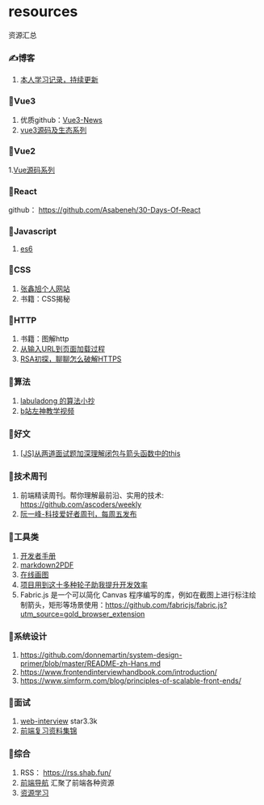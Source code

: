 # resources
资源汇总


### ✍博客
1. [本人学习记录，持续更新](https://liuhp.github.io/)


### 🌺Vue3
1. 优质github：[Vue3-News](https://github.com/vue3/vue3-News)
2. [vue3源码及生态系列](https://vue3js.cn/)


### 🐶Vue2
 1.[Vue源码系列](https://vue-js.com/learn-vue/start/#_2-%E5%AD%A6%E4%B9%A0%E8%A7%84%E5%88%92)



### 🐒React

github： https://github.com/Asabeneh/30-Days-Of-React 

### 👑Javascript
1. [es6](https://es6.ruanyifeng.com/)


### 🙉CSS
1. [张鑫旭个人网站](https://www.zhangxinxu.com/wordpress/)
2. 书籍：CSS揭秘

### 🐷HTTP

1. 书籍：图解http
2. [从输入URL到页面加载过程](https://zhongmeizhi.github.io/fed-note/browser/page_load.html)
3. [RSA初探，聊聊怎么破解HTTPS](https://juejin.cn/post/6844904087205445640)

### 🍋算法
1. [labuladong 的算法小抄](https://labuladong.github.io/algo/)
2. [b站左神教学视频](https://www.bilibili.com/video/BV13g41157hK?spm_id_from=333.337.search-card.all.click)

### 🦁好文
1. [[JS]从两道面试题加深理解闭包与箭头函数中的this](https://www.cnblogs.com/echolun/p/11969938.html)

### 🦁技术周刊
1. 前端精读周刊。帮你理解最前沿、实用的技术: https://github.com/ascoders/weekly
2. [阮一峰-科技爱好者周刊，每周五发布](https://github.com/ruanyf/weekly)


### 🐯工具类
1. [开发者手册](https://cloud.tencent.com/developer/devdocs)
2. [markdown2PDF](https://md2pdf.netlify.app/)
3. [在线画图](https://excalidraw.com/)
4. [项目用到这十多种轮子助我提升开发效率](https://juejin.cn/post/7012012633180078117?utm_source=gold_browser_extension#heading-17)
5. Fabric.js 是一个可以简化 Canvas 程序编写的库，例如在截图上进行标注绘制箭头，矩形等场景使用：https://github.com/fabricjs/fabric.js?utm_source=gold_browser_extension

### 🐷系统设计
1. https://github.com/donnemartin/system-design-primer/blob/master/README-zh-Hans.md
2. https://www.frontendinterviewhandbook.com/introduction/
3. https://www.simform.com/blog/principles-of-scalable-front-ends/

### 🤡面试
1. [web-interview](https://github.com/febobo/web-interview)  star3.3k
2. [前端复习资料集锦](https://github.com/CavsZhouyou/Front-End-Interview-Notebook)

### 🐼综合
1. RSS： https://rss.shab.fun/
2. [前端导航](https://www.kwgg2020.com/#) 汇聚了前端各种资源
3. [资源学习](https://csdiy.wiki/Web%E5%BC%80%E5%8F%91/CS142/)
